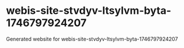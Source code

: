 # webis-site-stvdyv-ltsylvm-byta-1746797924207
Generated website for webis-site-stvdyv-ltsylvm-byta-1746797924207
